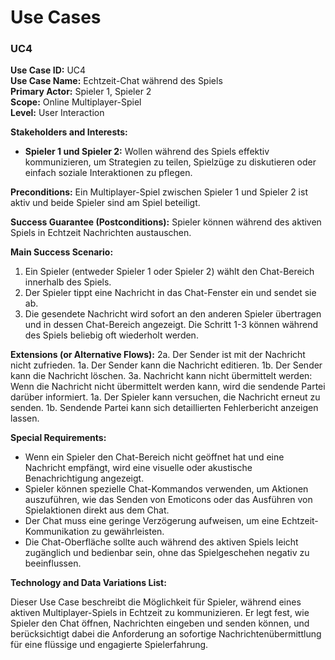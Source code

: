 # Use Cases
### UC4
**Use Case ID:** UC4  
**Use Case Name:** Echtzeit-Chat während des Spiels  
**Primary Actor:** Spieler 1, Spieler 2  
**Scope:** Online Multiplayer-Spiel  
**Level:** User Interaction  

**Stakeholders and Interests:**
- **Spieler 1 und Spieler 2:** Wollen während des Spiels effektiv kommunizieren, um Strategien zu teilen, Spielzüge zu diskutieren oder einfach soziale Interaktionen zu pflegen.

**Preconditions:** Ein Multiplayer-Spiel zwischen Spieler 1 und Spieler 2 ist aktiv und beide Spieler sind am Spiel beteiligt.

**Success Guarantee (Postconditions):** Spieler können während des aktiven Spiels in Echtzeit Nachrichten austauschen.

**Main Success Scenario:**
1. Ein Spieler (entweder Spieler 1 oder Spieler 2) wählt den Chat-Bereich innerhalb des Spiels.
2. Der Spieler tippt eine Nachricht in das Chat-Fenster ein und sendet sie ab.
3. Die gesendete Nachricht wird sofort an den anderen Spieler übertragen und in dessen Chat-Bereich angezeigt.
Die Schritt 1-3 können während des Spiels beliebig oft wiederholt werden.

**Extensions (or Alternative Flows):**
2a. Der Sender ist mit der Nachricht nicht zufrieden.
    1a. Der Sender kann die Nachricht editieren.
    1b. Der Sender kann die Nachricht löschen.
3a. Nachricht kann nicht übermittelt werden:
    Wenn die Nachricht nicht übermittelt werden kann, wird die sendende Partei darüber informiert.
    1a. Der Spieler kann versuchen, die Nachricht erneut zu senden.
    1b. Sendende Partei kann sich detaillierten Fehlerbericht anzeigen lassen.

**Special Requirements:**
- Wenn ein Spieler den Chat-Bereich nicht geöffnet hat und eine Nachricht empfängt, wird eine visuelle oder akustische Benachrichtigung angezeigt.
- Spieler können spezielle Chat-Kommandos verwenden, um Aktionen auszuführen, wie das Senden von Emoticons oder das Ausführen von Spielaktionen direkt aus dem Chat.
- Der Chat muss eine geringe Verzögerung aufweisen, um eine Echtzeit-Kommunikation zu gewährleisten.
- Die Chat-Oberfläche sollte auch während des aktiven Spiels leicht zugänglich und bedienbar sein, ohne das Spielgeschehen negativ zu beeinflussen.

**Technology and Data Variations List:**

Dieser Use Case beschreibt die Möglichkeit für Spieler, während eines aktiven Multiplayer-Spiels in Echtzeit zu kommunizieren. Er legt fest, wie Spieler den Chat öffnen, Nachrichten eingeben und senden können, und berücksichtigt dabei die Anforderung an sofortige Nachrichtenübermittlung für eine flüssige und engagierte Spielerfahrung.

